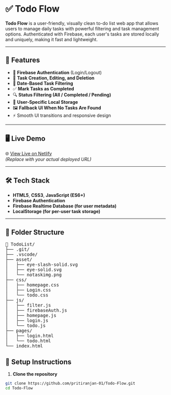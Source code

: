 # ✅ Todo Flow

**Todo Flow** is a user-friendly, visually clean to-do list web app that allows users to manage daily tasks with powerful filtering and task management options. Authenticated with Firebase, each user's tasks are stored locally and uniquely, making it fast and lightweight.

---

## 🚀 Features

- 🔐 **Firebase Authentication** (Login/Logout)
- 📝 **Task Creation, Editing, and Deletion**
- 📅 **Date-Based Task Filtering**
- ✅ **Mark Tasks as Completed**
- 🔍 **Status Filtering (All / Completed / Pending)**
- 💾 **User-Specific Local Storage**
- 🖼️ **Fallback UI When No Tasks Are Found**
- ⚡ Smooth UI transitions and responsive design

---

## 🖥️ Live Demo

🌐 [View Live on Netlify](https://your-netlify-link.netlify.app)  
_(Replace with your actual deployed URL)_

---

## 🛠️ Tech Stack

- **HTML5**, **CSS3**, **JavaScript (ES6+)**
- **Firebase Authentication**
- **Firebase Realtime Database (for user metadata)**
- **LocalStorage (for per-user task storage)**

---

## 📂 Folder Structure

<pre>
📁 TodoList/
├── .git/
├── .vscode/
├── asset/
│   ├── eye-slash-solid.svg
│   ├── eye-solid.svg
│   └── notaskimg.png
├── css/
│   ├── homepage.css
│   ├── Login.css
│   └── todo.css
├── js/
│   ├── filter.js
│   ├── firebaseAuth.js
│   ├── homepage.js
│   ├── login.js
│   └── todo.js
├── pages/
│   ├── login.html
│   └── todo.html
└── index.html
</pre>


## 🔧 Setup Instructions

1. **Clone the repository**

```bash
git clone https://github.com/pritiranjan-01/Todo-Flow.git
cd Todo-Flow
